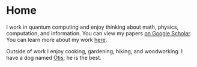 
# Home

I work in quantum computing and enjoy thinking about math, physics, computation, and information.  You can view my papers [on Google Scholar](https://scholar.google.com/citations?user=0kRNTVAAAAAJ&hl=en&oi=sra). You can learn more about my work [here](/physics).

Outside of work I enjoy cooking, gardening, hiking, and woodworking. I have a dog named [Otis](/otis); he is the best. 

